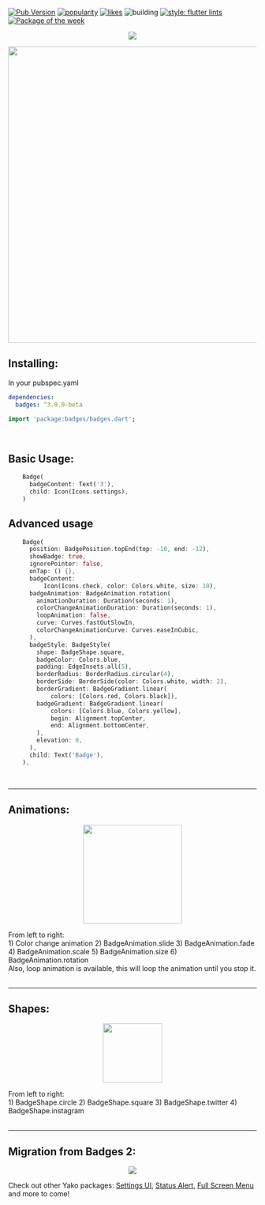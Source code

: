 [![Pub Version](https://img.shields.io/pub/v/badges?color=blueviolet)](https://pub.dev/packages/badges)
[![popularity](https://img.shields.io/pub/popularity/badges?logo=dart)](https://pub.dev/packages/badges/score)
[![likes](https://img.shields.io/pub/likes/badges?logo=dart)](https://pub.dev/packages/badges/score)
![building](https://github.com/yako-dev/flutter_badges/actions/workflows/code-quality-tests.yml/badge.svg)
[![style: flutter lints](https://img.shields.io/badge/style-flutter__lints-blue)](https://pub.dev/packages/flutter_lints)
[![Package of the week](https://img.shields.io/badge/Package%20of-the%20week-orange)](https://youtu.be/_CIHLJHVoN8)




<p align="center">
  <img src="https://github.com/yako-dev/flutter_badges/blob/docs/readme/images/readme_header.png?raw=true">
</p>
<p align="center">
  <img src="https://github.com/yako-dev/flutter_badges/blob/docs/readme/images/showcase.gif?raw=true" height="600px">
</p>


## Installing:
In your pubspec.yaml
```yaml
dependencies:
  badges: ^3.0.0-beta
```
```dart
import 'package:badges/badges.dart';
```
<br>

## Basic Usage:
```dart
    Badge(
      badgeContent: Text('3'),
      child: Icon(Icons.settings),
    )
```
## Advanced usage
```dart
    Badge(
      position: BadgePosition.topEnd(top: -10, end: -12),
      showBadge: true,
      ignorePointer: false,
      onTap: () {},
      badgeContent:
          Icon(Icons.check, color: Colors.white, size: 10),
      badgeAnimation: BadgeAnimation.rotation(
        animationDuration: Duration(seconds: 1),
        colorChangeAnimationDuration: Duration(seconds: 1),
        loopAnimation: false,
        curve: Curves.fastOutSlowIn,
        colorChangeAnimationCurve: Curves.easeInCubic,
      ),
      badgeStyle: BadgeStyle(
        shape: BadgeShape.square,
        badgeColor: Colors.blue,
        padding: EdgeInsets.all(5),
        borderRadius: BorderRadius.circular(4),
        borderSide: BorderSide(color: Colors.white, width: 2),
        borderGradient: BadgeGradient.linear(
            colors: [Colors.red, Colors.black]),
        badgeGradient: BadgeGradient.linear(
            colors: [Colors.blue, Colors.yellow],
            begin: Alignment.topCenter,
            end: Alignment.bottomCenter,
        ),
        elevation: 0,
      ),
      child: Text('Badge'),
    ),
```

<br>

---

## Animations:

<p align="center">
  <img src="https://github.com/yako-dev/flutter_badges/blob/docs/readme/images/badge_animations_preview.gif?raw=true" height="200px">
</p>
From left to right:<br>
1) Color change animation
2) BadgeAnimation.slide
3) BadgeAnimation.fade
4) BadgeAnimation.scale
5) BadgeAnimation.size
6) BadgeAnimation.rotation
<br>
Also, loop animation is available, this will loop the animation until you stop it.
<br><br>

---

## Shapes:

<p align="center">
  <img src="https://github.com/yako-dev/flutter_badges/blob/docs/readme/images/badge_shapes_preview.png?raw=true" height="120px">
</p>
From left to right:<br>
1) BadgeShape.circle
2) BadgeShape.square
3) BadgeShape.twitter
4) BadgeShape.instagram
<br><br>

---

## Migration from Badges 2:

<p align="center">
  <img src="https://github.com/yako-dev/flutter_badges/blob/docs/readme/images/migration_guide.png?raw=true">
</p>

Check out other Yako packages:
[Settings UI](https://pub.dev/packages/settings_ui),
[Status Alert](https://pub.dev/packages/status_alert), 
[Full Screen Menu](https://pub.dev/packages/full_screen_menu) and more to come!